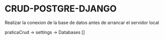 # CRUD-POSTGRE-DJANGO
Realizar la conexion de la base de datos antes de arrancar el servidor local

praticaCrud -> settings -> Databases []
